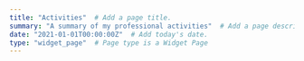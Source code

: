 ```yaml
---
title: "Activities"  # Add a page title.
summary: "A summary of my professional activities"  # Add a page description.
date: "2021-01-01T00:00:00Z"  # Add today's date.
type: "widget_page"  # Page type is a Widget Page
---
```

